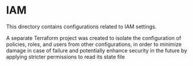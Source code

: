 # IAM

This directory contains configurations related to IAM settings. 

A separate Terraform project was created to isolate the configuration of policies, 
roles, and users from other configurations, in order to minimize damage in case of 
failure and potentially enhance security in the future by applying stricter 
permissions to read its state file